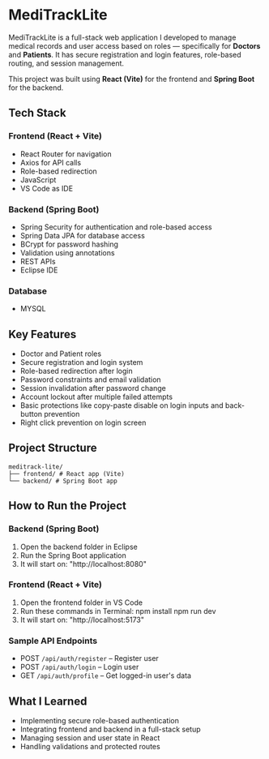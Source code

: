 # MediTrackLite

MediTrackLite is a full-stack web application I developed to manage medical records and user access based on roles — specifically for **Doctors** and **Patients**. It has secure registration and login features, role-based routing, and session management. 

This project was built using **React (Vite)** for the frontend and **Spring Boot** for the backend. 

##  Tech Stack

### Frontend (React + Vite)
- React Router for navigation
- Axios for API calls
- Role-based redirection
- JavaScript
- VS Code as IDE

### Backend (Spring Boot)
- Spring Security for authentication and role-based access
- Spring Data JPA for database access
- BCrypt for password hashing
- Validation using annotations
- REST APIs
- Eclipse IDE

### Database
- MYSQL

##  Key Features

- Doctor and Patient roles
- Secure registration and login system
- Role-based redirection after login
- Password constraints and email validation
- Session invalidation after password change
- Account lockout after multiple failed attempts
- Basic protections like copy-paste disable on login inputs and back-button prevention
- Right click prevention on login screen

##  Project Structure
    meditrack-lite/
    ├── frontend/ # React app (Vite)
    └── backend/ # Spring Boot app
##  How to Run the Project

### Backend (Spring Boot)

1. Open the backend folder in Eclipse
2. Run the Spring Boot application
3. It will start on: "http://localhost:8080"

### Frontend (React + Vite)

1. Open the frontend folder in VS Code
2. Run these commands in Terminal:
   npm install
   npm run dev
3. It will start on: "http://localhost:5173"
   
###  Sample API Endpoints
- POST `/api/auth/register` – Register user
- POST `/api/auth/login` – Login user
- GET `/api/auth/profile` – Get logged-in user's data
  
##  What I Learned
- Implementing secure role-based authentication
- Integrating frontend and backend in a full-stack setup
- Managing session and user state in React
- Handling validations and protected routes
